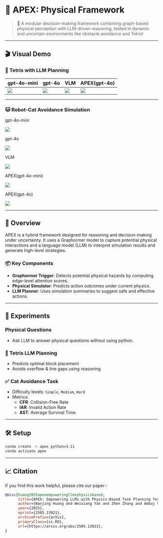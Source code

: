 # 🧠 APEX: Physical  Framework

> 🚀 A modular decision-making framework combining graph-based physical perception with LLM-driven reasoning, tested in dynamic and uncertain environments like obstacle avoidance and Tetris!

---

## 🎬 Visual Demo

### 🧱 Tetris with LLM Planning

| gpt-4o-mini                            | gpt-4o                            | VLM                            | APEX(gpt-4o)                           |
|----------------------------------------|-----------------------------------|--------------------------------|----------------------------------------|
| ![](media/tetris/gpt-4o-mini_action_diff.gif) | ![](media/tetris/gpt-4o_action_diff.gif) | ![](media/tetris/VLM_action_diff.gif) | ![](media/tetris/APEX_action_diff.gif) |

---

### 🐱 Robot-Cat Avoidance Simulation
gpt-4o-mini

![](media/cat/turing_cat_llm_Hard_LLM_gpt-4o-mini_20250513_212755.gif)

gpt-4o

![](media/cat/turing_cat_llm_Hard_LLM_gpt-4o_20250513_212747.gif)

VLM

![](media/cat/turing_cat_llm_Hard_VLM_gpt-4o_20250513_212822.gif)

APEX(gpt-4o-mini)

![](media/cat/turing_cat_llm_Hard_APEX_gpt-4o-mini_20250513_212813.gif)

APEX(gpt-4o)

![](media/cat/turing_cat_llm_Hard_APEX_gpt-4o_20250513_212804.gif)

---

## 🌌 Overview
APEX is a hybrid framework designed for reasoning and decision-making under uncertainty. It uses a Graphormer model to capture potential physical interactions and a language model (LLM) to interpret simulation results and generate high-level strategies.

### 📦 Key Components
- **Graphormer Trigger**: Detects potential physical hazards by computing edge-level attention scores.
- **Physical Simulator**: Predicts action outcomes under current physics.
- **LLM Planner**: Uses simulation summaries to suggest safe and effective actions.

---

## 🧪 Experiments

### Physical Questions
- Ask LLM to answer physical questions without using python.

### 🧱 Tetris LLM Planning
- Predicts optimal block placement
- Avoids overflow & line gaps using reasoning

### ✅ Cat Avoidance Task
- Difficulty levels: `Simple`, `Medium`, `Hard`
- Metrics:
  - **CFR**: Collision-Free Rate
  - **IAR**: Invalid Action Rate
  - **AST**: Average Survival Time

---

## 🛠 Setup
```bash
conda create -n apex python=3.11
conda activate apex
```

---

## 📈 Citation
If you find this work helpful, please cite our paper💡
```bibtex
@misc{huang2025apexempoweringllmsphysicsbased,
      title={APEX: Empowering LLMs with Physics-Based Task Planning for Real-time Insight}, 
      author={Wanjing Huang and Weixiang Yan and Zhen Zhang and Ambuj Singh},
      year={2025},
      eprint={2505.13921},
      archivePrefix={arXiv},
      primaryClass={cs.RO},
      url={https://arxiv.org/abs/2505.13921}, 
}
```

